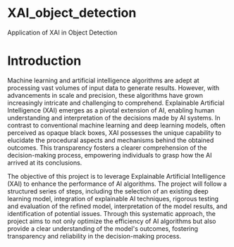 # XAI_object_detection
Application of XAI in Object Detection 

# Introduction  
Machine learning and artificial intelligence algorithms are adept at processing vast volumes of input data to generate results. However, with advancements in scale and precision, these algorithms have grown increasingly intricate and challenging to comprehend. Explainable Artificial Intelligence (XAI) emerges as a pivotal extension of AI, enabling human understanding and interpretation of the decisions made by AI systems. In contrast to conventional machine learning and deep learning models, often perceived as opaque black boxes, XAI possesses the unique capability to elucidate the procedural aspects and mechanisms behind the obtained outcomes. This transparency fosters a clearer comprehension of the decision-making process, empowering individuals to grasp how the AI arrived at its conclusions. 

The objective of this project is to leverage Explainable Artificial Intelligence (XAI) to enhance the performance of AI algorithms. The project will follow a structured series of steps, including the selection of an existing deep learning model, integration of explainable AI techniques, rigorous testing and evaluation of the refined model, interpretation of the model results, and identification of potential issues. Through this systematic approach, the project aims to not only optimize the efficiency of AI algorithms but also provide a clear understanding of the model's outcomes, fostering transparency and reliability in the decision-making process. 
